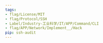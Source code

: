 ```yaml
---
tags:
- flag/License/MIT
- flag/Protocol/SSH
- Label/Industry-工业科学/IT/APP/Command/CLI
- flag/APP/Network/Implement__/Hack
pip: ssh-audit
---
```

